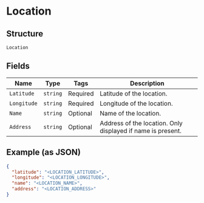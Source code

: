 
# Location

## Structure

`Location`

## Fields

| Name | Type | Tags | Description |
|  --- | --- | --- | --- |
| `Latitude` | `string` | Required | Latitude of the location. |
| `Longitude` | `string` | Required | Longitude of the location. |
| `Name` | `string` | Optional | Name of the location. |
| `Address` | `string` | Optional | Address of the location. Only displayed if name is present. |

## Example (as JSON)

```json
{
  "latitude": "<LOCATION_LATITUDE>",
  "longitude": "<LOCATION_LONGITUDE>",
  "name": "<LOCATION_NAME>",
  "address": "<LOCATION_ADDRESS>"
}
```

